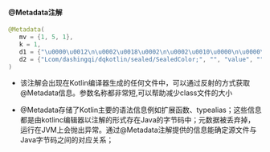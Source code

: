 #### @Metadata注解

```java
@Metadata(
   mv = {1, 5, 1},
   k = 1,
   d1 = {"\u0000\u0012\n\u0002\u0018\u0002\n\u0002\u0010\u0000\n\u0000\n\u0002\u0010\b\n\u0002\b\u0005\b6\u0018\u00002\u00020\u0001B\u000f\b\u0004\u0012\u0006\u0010\u0002\u001a\u00020\u0003¢\u0006\u0002\u0010\u0004R\u001a\u0010\u0002\u001a\u00020\u0003X\u0086\u000e¢\u0006\u000e\n\u0000\u001a\u0004\b\u0005\u0010\u0006\"\u0004\b\u0007\u0010\u0004¨\u0006\b"},
   d2 = {"Lcom/dashingqi/dqkotlin/sealed/SealedColor;", "", "value", "", "(I)V", "getValue", "()I", "setValue", "app_debug"}
)
```



- 该注解会出现在Kotlin编译器生成的任何文件中，可以通过反射的方式获取@Metadata信息。参数名称都非常短,可以帮助减少class文件的大小

- @Metadata存储了Kotlin主要的语法信息例如扩展函数、typealias；这些信息都是由kotlinc编辑器以注解的形式存在Java的字节码中；元数据被丢弃掉，运行在JVM上会抛出异常。通过@Metadata注解提供的信息能确定源文件与Java字节码之间的对应关系；